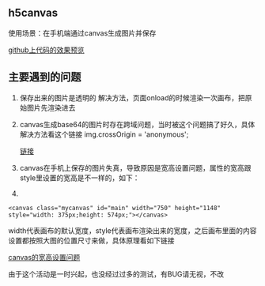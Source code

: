 
h5canvas
----
使用场景：在手机端通过canvas生成图片并保存

[github上代码的效果预览](https://loveviagra.xin/H5canvas/index.html)

## 主要遇到的问题

 1. 保存出来的图片是透明的
	 解决方法，页面onload的时候渲染一次画布，把原始图片先渲染进去
	 
 2. canvas生成base64的图片时存在跨域问题，当时被这个问题搞了好久，具体解决方法看这个链接
	 img.crossOrigin = 'anonymous';
	 
	 [链接](https://www.jianshu.com/p/6fe06667b748)
	 
3. canvas在手机上保存的图片失真，导致原因是宽高设置问题，属性的宽高跟style里设置的宽高是不一样的，如下：
4. 
`<canvas class="mycanvas" id="main" width="750" height="1148" style="width: 375px;height: 574px;"></canvas>`

width代表画布的默认宽度，style代表画布渲染出来的宽度，之后画布里面的内容设置都按照大图的位置尺寸来做，具体原理看如下链接

[canvas的宽高设置问题](https://www.cnblogs.com/regina1123/p/6234719.html)

由于这个活动是一时兴起，也没经过过多的测试，有BUG请无视，不改
